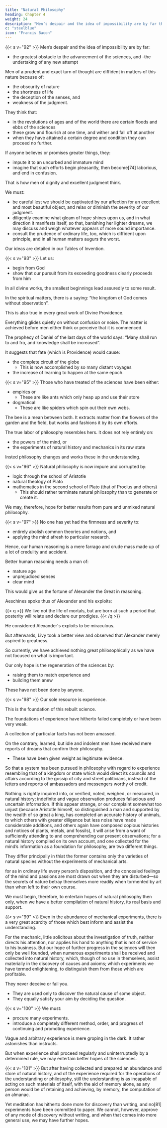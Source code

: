 ```yaml
---
title: "Natural Philosophy"
heading: Chapter 4
weight: 24
description: "Men’s despair and the idea of impossibility are by far the greatest obstacle to the advancement of the sciences"
c: "steelblue"
icon: "Francis Bacon"
---
```



{{< s v="92" >}} Men’s despair and the idea of impossibility are by far:
- the greatest obstacle to the advancement of the sciences, and 
-the undertaking of any new attempt


Men of a prudent and exact turn of thought are diffident in matters of this nature because of:
- the obscurity of nature
- the shortness of life
- the deception of the senses, and 
- weakness of the judgment. 

They think that:
- in the revolutions of ages and of the world there are certain floods and ebbs of the sciences
- these grow and flourish at one time, and wither and fall off at another
- when they have attained a certain degree and condition they can proceed no further.

If anyone believes or promises greater things, they:
- impute it to an uncurbed and immature mind
- imagine that such efforts begin pleasantly, then become[74] laborious, and end in confusion. 

That is how <!--  such thoughts easily enter the minds of --> men of dignity and excellent judgment think. 

We must:
- be careful <!-- , we must really take heed --> lest we should be captivated by our affection for an excellent and most beautiful object, and relax or diminish the severity of our judgment.
- diligently examine what gleam of hope shines upon us, and in what direction it manifests itself, so that, banishing her lighter dreams, we may discuss and weigh whatever appears of more sound importance. 
- consult the prudence of ordinary life, too, which is diffident upon principle, and in all human matters augurs the worst. 

<!-- Let us speak of hope, especially as we are not vain promisers, nor are willing to enforce or insnare men’s judgment, but would rather lead them willingly forward.  -->

Our ideas are detailed in our Tables of Invention.

<!-- Although we shall employ the most cogent means of enforcing hope when we bring them to particulars, and especially those which are digested and arranged in 
 -->
 <!-- (the subject partly of the second, but principally of the fourth part of the Instauration) --><!-- , which are, indeed, rather the very object of our hopes than hope itself.
 yet to proceed more leniently we must treat of the preparation of men’s minds, of which the manifestation of hope forms no slight part;  -->

<!-- for without it all that we have said tends rather to produce a gloom than to encourage activity or quicken the industry of experiment, by causing them to have a worse and more contemptuous opinion of things as they are than they now entertain, and to perceive and feel more thoroughly their unfortunate condition. We must, therefore, disclose and prefix our reasons for not thinking the hope of success improbable, as Columbus, before his wonderful voyage over the Atlantic, gave the reasons of his conviction that new lands and continents might be discovered besides those[75] already known; and these reasons, though at first rejected, were yet proved by subsequent experience, and were the causes and beginnings of the greatest events. -->


{{< s v="93" >}} Let us:
- begin from God
- show that our pursuit from its exceeding goodness clearly proceeds from him


In all divine works, the smallest beginnings lead assuredly to some result.

In the spiritual matters, there is a saying: “the kingdom of God comes without observation”.

This is also true in every great work of Divine Providence.

Everything glides quietly on without confusion or noise. The matter is achieved before men either think or perceive that it is commenced.

The prophecy of Daniel of the last days of the world says: “Many shall run to and fro, and knowledge shall be increased”.

It suggests that fate (which is Providence) would cause:
- the complete circuit of the globe
  - This is now accomplished by so many distant voyages
- the increase of learning to happen at the same epoch.


<!-- {{< s v="94" >}} We will next give a most potent reason for hope deduced from the errors of the past, and the ways still unattempted; for well was an ill-governed state thus reproved, “That which is worst with regard to the past should appear most consolatory for the future; for if you had done all that your duty commanded, and your affairs proceeded no better, you could not even hope for their improvement; but since their present unhappy situation is not owing to the force of circumstances, but to your own errors, you have reason to hope that by banishing or correcting the latter[76] you can produce a great change for the better in the former.” 

So if men had, during the many years that have elapsed, adhered to the right way of discovering and cultivating the sciences without being able to advance, it would be assuredly bold and presumptuous to imagine it possible to improve; 

but if they have mistaken the way and wasted their labor on improper objects, it follows that the difficulty does not arise from things themselves, which are not in our power, but from the human understanding, its practice and application, which is susceptible of remedy and correction. Our best plan, therefore, is to expose these errors; for in proportion as they impeded the past, so do they afford reason to hope for the future. And although we have touched upon them above, yet we think it right to give a brief, bare, and simple enumeration of them in this place. -->


{{< s v="95" >}} Those who have treated of the sciences have been either:
- empirics or
  - These are like ants which only heap up and use their store
- dogmatical
  - These are like spiders which spin out their own webs. 

The bee is a mean between both. It extracts matter from the flowers of the garden and the field, but works and fashions it by its own efforts. 

The true labor of philosophy resembles hers. It does not rely entirely on:
- the powers of the mind, or
- the experiments of natural history and mechanics in its raw state

Insted philosophy changes and works these in the understanding. 

<!-- We have good reason,[77] therefore, to derive hope from a closer and purer alliance of these faculties (the experimental and rational) than has yet been attempted. -->

<!-- not yet unadulterated, but is -->
{{< s v="96" >}} Natural philosophy is now impure and corrupted by:
- logic through the school of Aristotle
- natural theology of Plato
- mathematics in the second school of Plato (that of Proclus and others)
  - This should rather terminate natural philosophy than to generate or create it.

We may, therefore, hope for better results from pure and unmixed natural philosophy.

{{< s v="97" >}} No one has yet had the firmness and severity to:
- entirely abolish common theories and notions, and
- applying the mind afresh to particular research.

Hence, our human reasoning is a mere farrago and crude mass made up of a lot of credulity and accident. <!-- , and the puerile notions it originally contracted. -->

Better human reasoning needs a man of:
- mature age
- unprejudiced senses
- clear mind

 <!-- would betake himself anew to experience and particulars, we might hope much more from such a one. In this respect, we promise ourselves the fortune of  -->

This would give us the fortune of Alexander the Great in reasoning. 

<!--  and let none accuse us of vanity till they have heard the tale, which is intended to check vanity. -->

Aeschines spoke thus of Alexander and his exploits: 

{{< q >}}
We live not the life of mortals, but are born at such a period that posterity will relate and declare our prodigies.
{{< /q >}}


He considered Alexander's exploits to be miraculous.

But afterwards, Livy took a better view and observed that Alexander merely aspired to greatness.

 <!-- did no more than dare to despise insignificance. -->

So currently, we have achieved nothing great philosophically as we have not focused on what is important.

<!-- So in our opinion, posterity will judge of us, that we have achieved no great matters, but only set less account upon what is considered important.  -->

Our only hope is the regeneration of the sciences by:
- raising them to match experience and
- building them anew

These have not been done by anyone.

 <!-- which I think none can venture to affirm to have been already done or even thought of. -->


{{< s v="98" >}} Our sole resource is experience. 

This is the foundation of this rebuilt science.

The foundations of experience have hitherto failed completely or have been very weak.

A collection of particular facts has not been amassed.

<!-- , capable of informing the mind or in any way satisfactory, been either sought after or amassed.  -->

On the contrary, learned, but idle and indolent men have received mere reports of dreams that confirm their philosophy.
- These have been given weight as legitimate evidence.

<!-- experience, traditions as it were of dreams, as establishing or , and have not hesitated to allow them the weight of .  -->

So that a system has been pursued in philosophy with regard to experience resembling that of a kingdom or state which would direct its councils and affairs according to the gossip of city and street politicians, instead of the letters and reports of ambassadors and messengers worthy of credit. 

Nothing is rightly inquired into, or verified, noted, weighed, or measured, in natural history; indefinite and vague observation produces fallacious and uncertain information. If this appear strange, or our complaint somewhat too unjust (because Aristotle himself, so distinguished a man and supported by the wealth of so great a king, has completed an accurate history of animals, to which others with greater diligence but less noise have made considerable additions, and others again have composed copious histories and notices of plants, metals, and fossils), it will arise from a want of sufficiently attending to and comprehending our present observations; for a natural history compiled on its own account, and one collected for the mind’s information as a foundation for philosophy, are two different things. 

They differ principally in thiat the former contains only the varieties of natural species without the experiments of mechanical arts.

for as in ordinary life every person’s disposition, and the concealed feelings of the mind and passions are most drawn out when they are disturbed—so the secrets of nature betray themselves more readily when tormented by art than when left to their own course. 

We must begin, therefore, to entertain hopes of natural philosophy then only, when we have a better compilation of natural history, its real basis and support.



{{< s v="99" >}} Even in the abundance of mechanical experiments, there is a very great scarcity of those which best inform and assist the understanding. 

For the mechanic, little solicitous about the investigation of truth, neither directs his attention, nor applies his hand to anything that is not of service to his business. But our hope of further progress in the sciences will then only be well founded, when numerous experiments shall be received and collected into natural history, which, though of no use in themselves, assist materially in the discovery of causes and axioms; which experiments we have termed enlightening, to distinguish them from those which are profitable. 

They never deceive or fail you.
- They are  used only to discover the natural cause of some object. 
- They equally satisfy your aim by deciding the question.

{{< s v="100" >}} We must:
- procure many experiments.
- introduce a completely different method, order, and progress of continuing and promoting experience. 

Vague and arbitrary experience is mere groping in the dark. It rather astonishes than instructs. 

But when experience shall proceed regularly and uninterruptedly by a determined rule, we may entertain better hopes of the sciences.


{{< s v="101" >}} But after having collected and prepared an abundance and store of natural history, and of the experience required for the operations of the understanding or philosophy, still the understanding is as incapable of acting on such materials of itself, with the aid of memory alone, as any person would be of retaining and achieving, by memory, the computation of an almanac. 

Yet meditation has hitherto done more for discovery than writing, and no[81] experiments have been committed to paper. We cannot, however, approve of any mode of discovery without writing, and when that comes into more general use, we may have further hopes.


